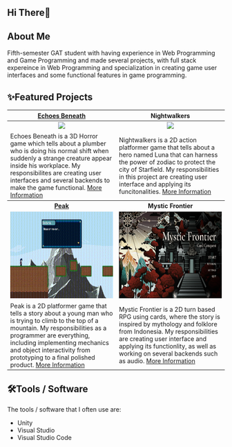 ## Hi There👋

## About Me

Fifth-semester GAT student with having experience in Web Programming and Game Programming and made several projects, with full stack expereince in Web Programming and specialization in creating game user interfaces and some functional features in game programming.

## ✨Featured Projects

<table>
    <tr>
      <th width="500px" align="center"> <a href="https://xviig.itch.io/echoes-beneath">Echoes Beneath</th>
      <th width="500px" align="center"> Nightwalkers</th>
    </tr>
  <tbody>
  <tr width="500px" align="center">
    <td><img src="https://github.com/user-attachments/assets/2be270e9-a073-4033-9f04-e94828dda4e4" height="200px"></td>
    <td><img src="https://github.com/user-attachments/assets/9f838ca6-e88c-4a05-8dc5-2ea093b00a41" height="200px"></td>
  </tr>
  <tr width="500px">
    <td>Echoes Beneath is a 3D Horror game which tells about a plumber who is doing his normal shift when suddenly a strange creature appear inside his workplace. My responsibilites are creating user interfaces and several backends to make the game functional. <a href="https://github.com/Redacted-Studio/HorrorGame">More Information</a></td>
    <td>Nightwalkers is a 2D action platformer game that tells about a hero named Luna that can harness the power of zodiac to protect the city of Starfield. My responsibilities in this project are creating user interface and applying its funcitonalities. <a href="https://github.com/817r/LegionGoJam">More Information</a></td>
  </tr>
  <tr>
    <th width="500px"> <a href="https://bgdc.itch.io/peak">Peak</th>
    <th width="500px"> Mystic Frontier</th>
  </tr>
  <tr width="500px" align="center">
    <td><img src="https://github.com/paundra0217/paundra0217/blob/main/images/Peak%202024-09-18%2022-07-35.gif" height="200px"></td>
    <td><img src="https://github.com/paundra0217/paundra0217/blob/main/images/image.png?raw=true" height="200px"></td>
  </tr>
  <tr width="500px">
      <td>Peak is a 2D platformer game that tells a story about a young man who is trying to climb to the top of a mountain. My responsibilities as a programmer are everything, including implementing mechanics and object interactivity from prototyping to a final polished product. <a href="https://github.com/paundra0217/TG7T6">More Information</a></td>
      <td>Mystic Frontier is a 2D turn based RPG using cards, where the story is inspired by mythology and folklore from Indonesia. My responsibilities are creating user interface and applying its functionlity, as well as working on several backends such as audio. <a href="https://github.com/Redacted-Studio/Mystic_Frontier">More Information</a></td>
  </tr>
  </tbody>
</table>

## 🛠️Tools / Software

The tools / software that I often use are:

- Unity
- Visual Studio
- Visual Studio Code

<!--
**paundra0217/paundra0217** is a ✨ _special_ ✨ repository because its `README.md` (this file) appears on your GitHub profile.

Here are some ideas to get you started:

- 🔭 I’m currently working on ...
- 🌱 I’m currently learning ...
- 👯 I’m looking to collaborate on ...
- 🤔 I’m looking for help with ...
- 💬 Ask me about ...
- 📫 How to reach me: ...
- 😄 Pronouns: ...
- ⚡ Fun fact: ...
-->
